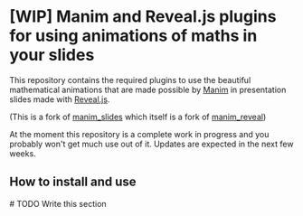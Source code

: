 # [WIP] Manim and Reveal.js plugins for using animations of maths in your slides

This repository contains the required plugins to use the beautiful mathematical animations that are made possible by [Manim](https://www.manim.community) in presentation slides made with [Reveal.js](https://github.com/hakimel/reveal.js).

(This is a fork of [manim_slides](https://github.com/chubbc/manim_slides) which itself is a fork of [manim_reveal](https://github.com/anjandn/manim_reveal))

At the moment this repository is a complete work in progress and you probably won't get much use out of it. Updates are expected in the next few weeks.

## How to install and use

\# TODO Write this section